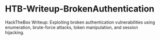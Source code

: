 # HTB-Writeup-BrokenAuthentication
HackTheBox Writeup: Exploiting broken authentication vulnerabilities using enumeration, brute-force attacks, token manipulation, and session hijacking.
